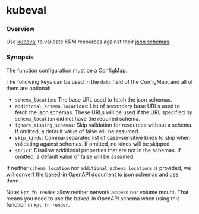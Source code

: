 # kubeval

### Overview

Use [kubeval] to validate KRM resources against their [json schemas].

### Synopsis

The function configuration must be a ConfigMap.

The following keys can be used in the `data` field of the ConfigMap, and all of
them are optional:

- `schema_location`: The base URL used to fetch the json schemas.
- `additional_schema_locations`: List of secondary base URLs used to fetch the
  json schemas.  These URLs will be used if the URL specified by
  `schema_location` did not have the required schema.
- `ignore_missing_schemas`: Skip validation for resources without a schema.  If
  omitted, a default value of false will be assumed.
- `skip_kinds`: Comma-separated list of case-sensitive kinds to skip when
  validating against schemas.  If omitted, no kinds will be skipped.
- `strict`: Disallow additional properties that are not in the schemas.  If
  omitted, a default value of false will be assumed.

If neither `schema_location` nor `additional_schema_locations` is provided, we
will convert the baked-in OpenAPI document to json schemas and use them.

Note: `kpt fn render` allow neither network access nor volume mount. That means
you need to use the baked-in OpenAPI schema when using this function in
`kpt fn render`.

[kubeval]:https://kubeval.com
[json schemas]:https://json-schema.org